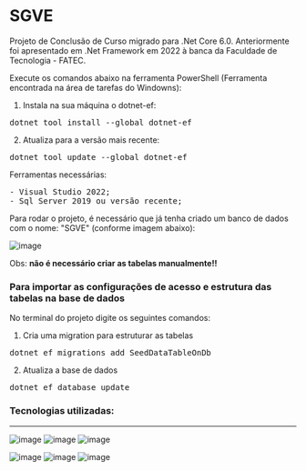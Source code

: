 # SGVE

<p>
  Projeto de Conclusão de Curso migrado para .Net Core 6.0. 
  Anteriormente foi apresentado em .Net Framework em 2022 à banca da Faculdade de Tecnologia - FATEC.
</p>

<p>
  Execute os comandos abaixo na ferramenta PowerShell (Ferramenta encontrada na área de tarefas do Windowns):
  </br>
  
  1. Instala na sua máquina o dotnet-ef:
<pre>dotnet tool install --global dotnet-ef</pre>
  2. Atualiza para a versão mais recente:
<pre>dotnet tool update --global dotnet-ef</pre>
</p>


<p>
  Ferramentas necessárias:
  </br>
  <pre>- Visual Studio 2022;<br/>- Sql Server 2019 ou versão recente;</pre>
<p>

<p>
  Para rodar o projeto, é necessário que já tenha criado um banco de dados com o nome: "SGVE" (conforme imagem abaixo):
  
  ![image](https://github.com/brunafreit4s/SGVE/assets/32462617/220536ed-0d45-4c41-ac61-920176abad7d)

  Obs: <b>não é necessário criar as tabelas manualmente!!</b>
  </br>
  <h3>Para importar as configurações de acesso e estrutura das tabelas na base de dados</h3>
  
  No terminal do projeto digite os seguintes comandos:
  </br>

1. Cria uma migration para estruturar as tabelas
  <pre>dotnet ef migrations add SeedDataTableOnDb</pre>
2. Atualiza a base de dados
  <pre>dotnet ef database update</pre>
<p>

<p>
  <h3>Tecnologias utilizadas: </h3><hr/>
  
  ![image](https://github.com/brunafreit4s/SGVE/assets/32462617/3a93cc5d-f56f-4218-92b5-a20a2c622cc0)
  ![image](https://github.com/brunafreit4s/SGVE/assets/32462617/75c036bf-ce10-4880-b3d9-b895124a0b85)
  ![image](https://github.com/brunafreit4s/SGVE/assets/32462617/cf151ad7-8bb3-4ec9-a72d-eb3739fd489e)
  
  ![image](https://github.com/brunafreit4s/SGVE/assets/32462617/8b9d997d-9afa-40b9-ae57-be2e815597a4)
  ![image](https://github.com/brunafreit4s/SGVE/assets/32462617/de34452c-3fcc-4354-a02f-07704680e234)
  ![image](https://github.com/brunafreit4s/SGVE/assets/32462617/ad33cd9a-8afb-43cf-8dfb-82b17cfa2e7f)
</p>
